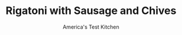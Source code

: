 ---
layout: ../../layouts/MarkdownPostLayout.astro
title: Rigatoni with Sausage and Chives
author: America's Test Kitchen
pubDate: 2023-03-15
description: "We simmer the wine until it’s nearly evaporated to soften its edge and cook off the alcohol in this weeknight dish."
image_url: https://res.cloudinary.com/hksqkdlah/image/upload/ar_1:1,c_fill,dpr_2.0,f_auto,fl_lossy.progressive.strip_profile,g_faces:auto,q_auto:low,w_344/24246_sfs-rigatoni-sausage-chives-9-1
tags: ["Main Courses","Pasta","Weeknight"]
calories: 4627
protein: 40
carbohydrates: 95
fats: 
fiber: 4
ingredients: ["1 pound, rigatoni",", Salt and pepper","1 pound, hot or mild Italian sausage, casings removed","2 , shallots, minced","1/2 cup, white wine","1 cup, heavy cream","3/4 cup, chicken broth","1 ounce, Parmesan cheese, grated (1/2 cup), plus extra for serving","1/4 cup finely, chopped chives"]
serves: 4
time: "30 minutes"
instructions: ["Bring 4 quarts water to boil in large pot. Add pasta and 1 tablespoon salt and cook, stirring often, until al dente. Reserve 1/2 cup cooking water, then drain pasta and return it to pot.","Meanwhile, cook sausage in 12-inch nonstick skillet over medium heat, breaking up pieces with spoon, until cooked through, about 8 minutes. Using slotted spoon, transfer sausage to paper towel–lined plate. Add shallots to fat left in pan and cook over medium-high heat until softened, about 3 minutes.","Add wine and simmer until almost evaporated, about 2 minutes. Add cream and broth and simmer until sauce is slightly thickened, about 7 minutes. Stir in sausage and cook to let flavors meld, about 2 minutes. Remove from heat, stir in Parmesan, and season with salt and pepper to taste. Add sauce and chives to pasta and toss to combine. Adjust consistency with reserved cooking water as needed. Serve with extra Parmesan."]
nutrition: ["793 mg Potassium","580 mg Phosphorus","326 mg Calcium","3 mg Iron","102 mg Magnesium","1183 mg Sodium","4 mg Zinc","64 g Fat","6 mg Niacin (B3)","24 g Monounsaturated","6 g Polyunsaturated","6 mg Vitamin C","181 mg Cholesterol","30 g Saturated","4 g Fiber","49 µg Folate (food)","8 g Sugars","11 µg Vitamin K","202 g Water","95 g Carbs","49 µg Folate equivalent (total)","40 g Protein","1 µg Vitamin B12","290 µg Vitamin A","1156 kcal Energy","4627 calories"]
notes: "You can use other short pastas such as orecchiette or penne in this recipe."
---